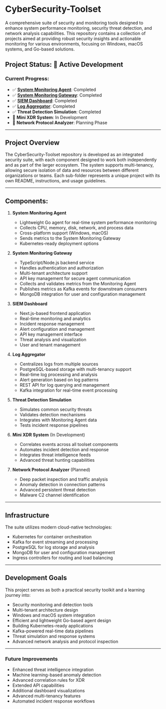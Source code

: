 # CyberSecurity-Toolset

A comprehensive suite of security and monitoring tools designed to enhance system performance monitoring, security threat detection, and network analysis capabilities. This repository contains a collection of projects aimed at providing robust security insights and actionable monitoring for various environments, focusing on Windows, macOS systems, and Go-based solutions.

## Project Status: 🚧 Active Development

### Current Progress:

- ✅ **[System Monitoring Agent](./system-monitoring-agent/)**: Completed
- ✅ **[System Monitoring Gateway](./system-monitoring-gateway/)**: Completed
- ✅ **[SIEM Dashboard](./siem-dashboard/)**: Completed
- ✅ **[Log Aggregator](./log-aggregator/)**: Completed
- ✅ **Threat Detection Simulation**: Completed
- 🚧 **Mini XDR System**: In Development
- 📝 **Network Protocol Analyzer**: Planning Phase

---

## Project Overview

The CyberSecurity-Toolset repository is developed as an integrated security suite, with each component designed to work both independently and as part of the larger ecosystem. The system supports multi-tenancy, allowing secure isolation of data and resources between different organizations or teams. Each sub-folder represents a unique project with its own README, instructions, and usage guidelines.

---

## Components:

1. **System Monitoring Agent**

   - Lightweight Go agent for real-time system performance monitoring
   - Collects CPU, memory, disk, network, and process data
   - Cross-platform support (Windows, macOS)
   - Sends metrics to the System Monitoring Gateway
   - Kubernetes-ready deployment options

2. **System Monitoring Gateway**

   - TypeScript/Node.js backend service
   - Handles authentication and authorization
   - Multi-tenant architecture support
   - API key management for secure agent communication
   - Collects and validates metrics from the Monitoring Agent
   - Publishes metrics as Kafka events for downstream consumers
   - MongoDB integration for user and configuration management

3. **SIEM Dashboard**

   - Next.js-based frontend application
   - Real-time monitoring and analytics
   - Incident response management
   - Alert configuration and management
   - API key management interface
   - Threat analysis and visualization
   - User and tenant management

4. **Log Aggregator**

   - Centralizes logs from multiple sources
   - PostgreSQL-based storage with multi-tenancy support
   - Real-time log processing and analysis
   - Alert generation based on log patterns
   - REST API for log querying and management
   - Kafka integration for real-time event processing

5. **Threat Detection Simulation**

   - Simulates common security threats
   - Validates detection mechanisms
   - Integrates with Monitoring Agent data
   - Tests incident response pipelines

6. **Mini XDR System** (In Development)

   - Correlates events across all toolset components
   - Automates incident detection and response
   - Integrates threat intelligence feeds
   - Advanced threat hunting capabilities

7. **Network Protocol Analyzer** (Planned)
   - Deep packet inspection and traffic analysis
   - Anomaly detection in connection patterns
   - Advanced persistent threat detection
   - Malware C2 channel identification

---

## Infrastructure

The suite utilizes modern cloud-native technologies:

- Kubernetes for container orchestration
- Kafka for event streaming and processing
- PostgreSQL for log storage and analysis
- MongoDB for user and configuration management
- Ingress controllers for routing and load balancing

---

## Development Goals

This project serves as both a practical security toolkit and a learning journey into:

- Security monitoring and detection tools
- Multi-tenant architecture design
- Windows and macOS system integration
- Efficient and lightweight Go-based agent design
- Building Kubernetes-ready applications
- Kafka-powered real-time data pipelines
- Threat simulation and response systems
- Advanced network analysis and protocol inspection

---

### Future Improvements

- Enhanced threat intelligence integration
- Machine learning-based anomaly detection
- Advanced correlation rules for XDR
- Extended API capabilities
- Additional dashboard visualizations
- Advanced multi-tenancy features
- Automated incident response workflows

